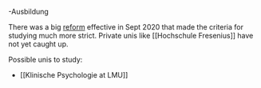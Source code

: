 -Ausbildung

There was a big [reform](https://www.deutschepsychotherapeutenvereinigung.de/gesundheitspolitik/themenseiten/ausbildungsreform/) effective in Sept 2020 that made the criteria for studying much more strict. Private unis like [[Hochschule Fresenius]] have not yet caught up.

Possible unis to study:

- [[Klinische Psychologie at LMU]]



